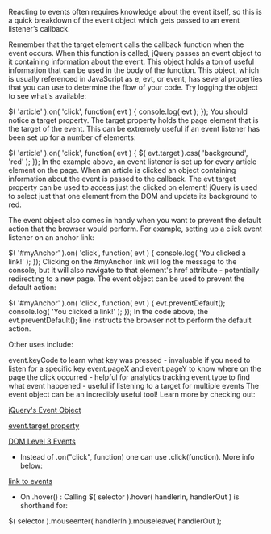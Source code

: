 Reacting to events often requires knowledge about the event itself, so this is a quick breakdown of the event object which gets passed to an event listener’s callback.

Remember that the target element calls the callback function when the event occurs. When this function is called, jQuery passes an event object to it containing information about the event. This object holds a ton of useful information that can be used in the body of the function. This object, which is usually referenced in JavaScript as e, evt, or event, has several properties that you can use to determine the flow of your code. Try logging the object to see what's available:

$( 'article' ).on( 'click', function( evt ) {
    console.log( evt );
});
You should notice a target property. The target property holds the page element that is the target of the event. This can be extremely useful if an event listener has been set up for a number of elements:

$( 'article' ).on( 'click', function( evt ) {
    $( evt.target ).css( 'background', 'red' );
});
In the example above, an event listener is set up for every article element on the page. When an article is clicked an object containing information about the event is passed to the callback. The evt.target property can be used to access just the clicked on element! jQuery is used to select just that one element from the DOM and update its background to red.

The event object also comes in handy when you want to prevent the default action that the browser would perform. For example, setting up a click event listener on an anchor link:

$( '#myAnchor' ).on( 'click', function( evt ) {
    console.log( 'You clicked a link!' );
});
Clicking on the #myAnchor link will log the message to the console, but it will also navigate to that element's href attribute - potentially redirecting to a new page. The event object can be used to prevent the default action:

$( '#myAnchor' ).on( 'click', function( evt ) {
    evt.preventDefault();
    console.log( 'You clicked a link!' );
});
In the code above, the evt.preventDefault(); line instructs the browser not to perform the default action.

Other uses include:

event.keyCode to learn what key was pressed - invaluable if you need to listen for a specific key
event.pageX and event.pageY to know where on the page the click occurred - helpful for analytics tracking
event.type to find what event happened - useful if listening to a target for multiple events
The event object can be an incredibly useful tool! Learn more by checking out:

[jQuery's Event Object](https://api.jquery.com/category/events/event-object/)

[event.target property](https://api.jquery.com/event.target/)

[DOM Level 3 Events](https://www.w3.org/TR/DOM-Level-3-Events/)


* Instead of .on("click", function)
one can use .click(function). More info below:


[link to events](http://api.jquery.com/category/events/)


* On .hover() :
Calling $( selector ).hover( handlerIn, handlerOut ) is shorthand for:

$( selector ).mouseenter( handlerIn ).mouseleave( handlerOut );
